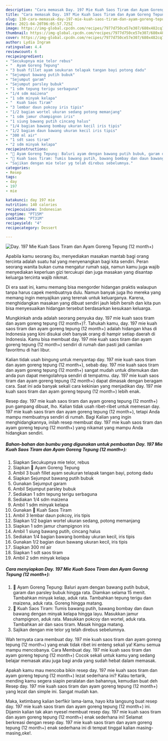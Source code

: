```yaml
---
description: "Cara memasak Day. 197 Mie Kuah Saos Tiram dan Ayam Goreng Tepung (12 month+) yang sedap Untuk Jualan"
title: "Cara memasak Day. 197 Mie Kuah Saos Tiram dan Ayam Goreng Tepung (12 month+) yang sedap Untuk Jualan"
slug: 130-cara-memasak-day-197-mie-kuah-saos-tiram-dan-ayam-goreng-tepung-12-month-yang-sedap-untuk-jualan
date: 2021-04-20T06:05:57.725Z
image: https://img-global.cpcdn.com/recipes/7977d750ce57e307/680x482cq70/day-197-mie-kuah-saos-tiram-dan-ayam-goreng-tepung-12-month-foto-resep-utama.jpg
thumbnail: https://img-global.cpcdn.com/recipes/7977d750ce57e307/680x482cq70/day-197-mie-kuah-saos-tiram-dan-ayam-goreng-tepung-12-month-foto-resep-utama.jpg
cover: https://img-global.cpcdn.com/recipes/7977d750ce57e307/680x482cq70/day-197-mie-kuah-saos-tiram-dan-ayam-goreng-tepung-12-month-foto-resep-utama.jpg
author: Lydia Ingram
ratingvalue: 4.4
reviewcount: 6
recipeingredient:
- "Secukupnya mie telor rebus"
- "  Ayam Goreng Tepung"
- "3 buah fillet ayam seukuran telapak tangan bayi potong dadu"
- "Sejumput bawang putih bubuk"
- "Sejumput garam"
- "Sejumput parsley bubuk"
- "1 sdm tepung terigu serbaguna"
- "1/4 sdm maizena"
- "1 sdm minyak kelapa"
- "  Kuah Saos Tiram"
- "3 lembar daun pokcoy iris tipis"
- "1/2 bagian wortel ukuran sedang potong memanjang"
- "1 sdm jamur champignon iris"
- "1 siung bawang putih cincang halus"
- "1/4 bagian bawang bombay ukuran kecil iris tipis"
- "1/2 bagian daun bawang ukuran kecil iris tipis"
- "300 ml air"
- "1 sdt saos tiram"
- "2 sdm minyak kelapa"
recipeinstructions:
- "🍜 Ayam Goreng Tepung: Baluri ayam dengan bawang putih bubuk, garam dan parsley bubuk hingga rata. Diamkan selama 15 menit. Tambahkan minyak kelap, aduk rata. Tambahkan tepung terigu dan maizena, aduk rata. Goreng hingga matang."
- "🍜 Kuah Saos Tiram: Tumis bawang putih, bawang bombay dan daun bawang dengan minyak kelapa hingga layu. Masukkan jamur champignon, aduk rata. Masukkan pokcoy dan wortel, aduk rata. Tambahkan air dan saos tiram. Masak hingga matang."
- "Sajikan dengan mie telor yg telah direbus sebelumnya."
categories:
- Resep
tags:
- day
- 197
- mie

katakunci: day 197 mie 
nutrition: 140 calories
recipecuisine: Indonesian
preptime: "PT15M"
cooktime: "PT31M"
recipeyield: "4"
recipecategory: Dessert

---
```



![Day. 197 Mie Kuah Saos Tiram dan Ayam Goreng Tepung (12 month+)](https://img-global.cpcdn.com/recipes/7977d750ce57e307/680x482cq70/day-197-mie-kuah-saos-tiram-dan-ayam-goreng-tepung-12-month-foto-resep-utama.jpg)

Apabila kamu seorang ibu, menyediakan masakan mantab bagi orang tercinta adalah suatu hal yang menyenangkan bagi kita sendiri. Peran seorang  wanita bukan cuma mengatur rumah saja, namun kamu juga wajib menyediakan keperluan gizi tercukupi dan juga masakan yang disantap keluarga tercinta wajib nikmat.

Di era  saat ini, kamu memang bisa mengorder hidangan praktis walaupun tanpa harus capek membuatnya dulu. Namun banyak juga lho mereka yang memang ingin menyajikan yang terenak untuk keluarganya. Karena, menghidangkan masakan yang dibuat sendiri jauh lebih bersih dan kita pun bisa menyesuaikan hidangan tersebut berdasarkan kesukaan keluarga. 



Mungkinkah anda adalah seorang penyuka day. 197 mie kuah saos tiram dan ayam goreng tepung (12 month+)?. Tahukah kamu, day. 197 mie kuah saos tiram dan ayam goreng tepung (12 month+) adalah hidangan khas di Indonesia yang kini disukai oleh banyak orang di hampir setiap daerah di Indonesia. Kamu bisa membuat day. 197 mie kuah saos tiram dan ayam goreng tepung (12 month+) sendiri di rumah dan pasti jadi camilan favoritmu di hari libur.

Kalian tidak usah bingung untuk menyantap day. 197 mie kuah saos tiram dan ayam goreng tepung (12 month+), sebab day. 197 mie kuah saos tiram dan ayam goreng tepung (12 month+) sangat mudah untuk ditemukan dan anda pun dapat mengolahnya sendiri di tempatmu. day. 197 mie kuah saos tiram dan ayam goreng tepung (12 month+) dapat dimasak dengan beragam cara. Saat ini ada banyak sekali cara kekinian yang menjadikan day. 197 mie kuah saos tiram dan ayam goreng tepung (12 month+) lebih enak.

Resep day. 197 mie kuah saos tiram dan ayam goreng tepung (12 month+) pun gampang dibuat, lho. Kalian tidak usah ribet-ribet untuk memesan day. 197 mie kuah saos tiram dan ayam goreng tepung (12 month+), tetapi Anda mampu membuatnya sendiri di rumah. Bagi Kalian yang ingin menghidangkannya, inilah resep membuat day. 197 mie kuah saos tiram dan ayam goreng tepung (12 month+) yang nikamat yang mampu Anda hidangkan sendiri.

<!--inarticleads1-->

##### Bahan-bahan dan bumbu yang digunakan untuk pembuatan Day. 197 Mie Kuah Saos Tiram dan Ayam Goreng Tepung (12 month+):

1. Siapkan Secukupnya mie telor, rebus
1. Siapkan  🍜 Ayam Goreng Tepung
1. Ambil 3 buah fillet ayam seukuran telapak tangan bayi, potong dadu
1. Siapkan Sejumput bawang putih bubuk
1. Gunakan Sejumput garam
1. Ambil Sejumput parsley bubuk
1. Sediakan 1 sdm tepung terigu serbaguna
1. Sediakan 1/4 sdm maizena
1. Ambil 1 sdm minyak kelapa
1. Gunakan  🍜 Kuah Saos Tiram
1. Ambil 3 lembar daun pokcoy, iris tipis
1. Siapkan 1/2 bagian wortel ukuran sedang, potong memanjang
1. Siapkan 1 sdm jamur champignon iris
1. Ambil 1 siung bawang putih, cincang halus
1. Sediakan 1/4 bagian bawang bombay ukuran kecil, iris tipis
1. Gunakan 1/2 bagian daun bawang ukuran kecil, iris tipis
1. Siapkan 300 ml air
1. Siapkan 1 sdt saos tiram
1. Ambil 2 sdm minyak kelapa




<!--inarticleads2-->

##### Cara menyiapkan Day. 197 Mie Kuah Saos Tiram dan Ayam Goreng Tepung (12 month+):

1. 🍜 Ayam Goreng Tepung: Baluri ayam dengan bawang putih bubuk, garam dan parsley bubuk hingga rata. Diamkan selama 15 menit. Tambahkan minyak kelap, aduk rata. Tambahkan tepung terigu dan maizena, aduk rata. Goreng hingga matang.
1. 🍜 Kuah Saos Tiram: Tumis bawang putih, bawang bombay dan daun bawang dengan minyak kelapa hingga layu. Masukkan jamur champignon, aduk rata. Masukkan pokcoy dan wortel, aduk rata. Tambahkan air dan saos tiram. Masak hingga matang.
1. Sajikan dengan mie telor yg telah direbus sebelumnya.




Wah ternyata cara membuat day. 197 mie kuah saos tiram dan ayam goreng tepung (12 month+) yang enak tidak ribet ini enteng sekali ya! Kamu semua mampu mencobanya. Cara Membuat day. 197 mie kuah saos tiram dan ayam goreng tepung (12 month+) Cocok sekali untuk kamu yang sedang belajar memasak atau juga bagi anda yang sudah hebat dalam memasak.

Apakah kamu mau mencoba bikin resep day. 197 mie kuah saos tiram dan ayam goreng tepung (12 month+) lezat sederhana ini? Kalau tertarik, mending kamu segera siapin peralatan dan bahannya, kemudian buat deh Resep day. 197 mie kuah saos tiram dan ayam goreng tepung (12 month+) yang lezat dan simple ini. Sangat mudah kan. 

Maka, ketimbang kalian berfikir lama-lama, hayo kita langsung buat resep day. 197 mie kuah saos tiram dan ayam goreng tepung (12 month+) ini. Dijamin kalian tak akan nyesel membuat resep day. 197 mie kuah saos tiram dan ayam goreng tepung (12 month+) enak sederhana ini! Selamat berkreasi dengan resep day. 197 mie kuah saos tiram dan ayam goreng tepung (12 month+) enak sederhana ini di tempat tinggal kalian masing-masing,oke!.

